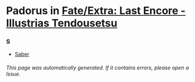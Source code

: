 # Padorus in [Fate/Extra: Last Encore - Illustrias Tendousetsu](https://myanimelist.net/anime/37651/Fate_Extra__Last_Encore_-_Illustrias_Tendousetsu)

### S
* [Saber](https://github.com/shadow578/Project-Padoru/blob/master/table-of-contents/characters/Saber.md)

###### This page was automatically generated. If it contains errors, please open a Issue.
